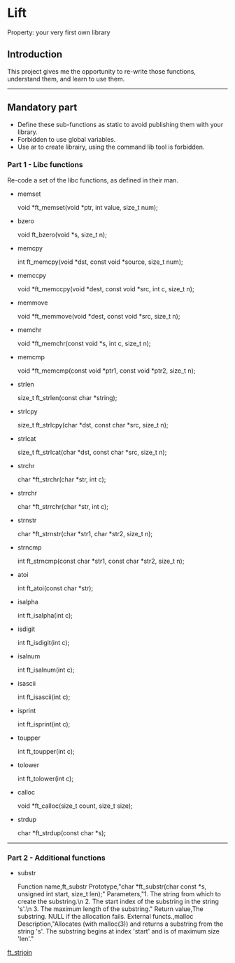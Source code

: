 # Lift

Property: your very first own library

## Introduction

This project gives me the opportunity to re-write those functions, understand them, and learn to use them.

---

## Mandatory part

- Define these sub-functions as static to avoid publishing them with your library.
- Forbidden to use global variables.
- Use ar to create librairy, using the command lib tool is forbidden.

### Part 1 - Libc functions

Re-code a set of the libc functions, as defined in their man.

- memset

    void    \*ft_memset(void *ptr, int value, size_t num);

- bzero

    void     ft_bzero(void *s, size_t n);

- memcpy

    int    ft_memcpy(void *dst, const void *source, size_t num);

- memccpy

    void    \*ft_memccpy(void *dest, const void *src, int c, size_t n);

- memmove

    void    \*ft_memmove(void *dest, const void *src, size_t n);

- memchr

    void    \*ft_memchr(const void *s, int c, size_t n);

- memcmp

    void    \*ft_memcmp(const void *ptr1, const void *ptr2, size_t n);

- strlen

    size_t    ft_strlen(const char *string);

- strlcpy

    size_t    ft_strlcpy(char *dst, const char *src, size_t n);

- strlcat

    size_t    ft_strlcat(char *dst, const char *src, size_t n);

- strchr

    char    \*ft_strchr(char *str, int c);

- strrchr

    char    \*ft_strrchr(char *str, int c);

- strnstr

    char    \*ft_strnstr(char *str1, char *str2, size_t n);

- strncmp

    int    ft_strncmp(const char *str1, const char *str2, size_t n);

- atoi

    int    ft_atoi(const char *str);

- isalpha

    int    ft_isalpha(int c);

- isdigit

    int    ft_isdigit(int c);

- isalnum

    int    ft_isalnum(int c);

- isascii

    int    ft_isascii(int c);

- isprint

    int    ft_isprint(int c);

- toupper

    int    ft_toupper(int c);

- tolower

    int    ft_tolower(int c);

- calloc

    void    \*ft_calloc(size_t count, size_t size);

- strdup

    char    \*ft_strdup(const char *s);

---

### Part 2 - Additional functions

- substr
    
    Function name,ft_substr
    Prototype,"char    *ft_substr(char const *s, unsigned int start, size_t len);"
    Parameters,"1. The string from which to create the substring.\n
    2. The start index of the substring in the string 's'.\n
    3. The maximum length of the substring."
    Return value,The substring. NULL if the allocation fails.
    External functs.,malloc
    Description,"Allocates (with malloc(3)) and returns a substring from the string 's'.
    The substring begins at index 'start' and is of maximum size 'len'."

[ft_strjoin](https://www.notion.so/79fbb19d137f451483c6a05e0663eca1)
